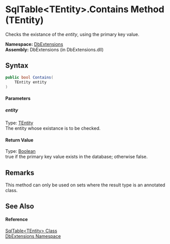 SqlTable&lt;TEntity>.Contains Method (TEntity)
==============================================
Checks the existance of the *entity*, using the primary key value.

**Namespace:** [DbExtensions][1]  
**Assembly:** DbExtensions (in DbExtensions.dll)

Syntax
------

```csharp
public bool Contains(
	TEntity entity
)
```

#### Parameters

##### *entity*
Type: [TEntity][2]  
The entity whose existance is to be checked.

#### Return Value
Type: [Boolean][3]  
true if the primary key value exists in the database; otherwise false.

Remarks
-------
 This method can only be used on sets where the result type is an annotated class. 

See Also
--------

#### Reference
[SqlTable&lt;TEntity> Class][2]  
[DbExtensions Namespace][1]  

[1]: ../README.md
[2]: README.md
[3]: http://msdn.microsoft.com/en-us/library/a28wyd50